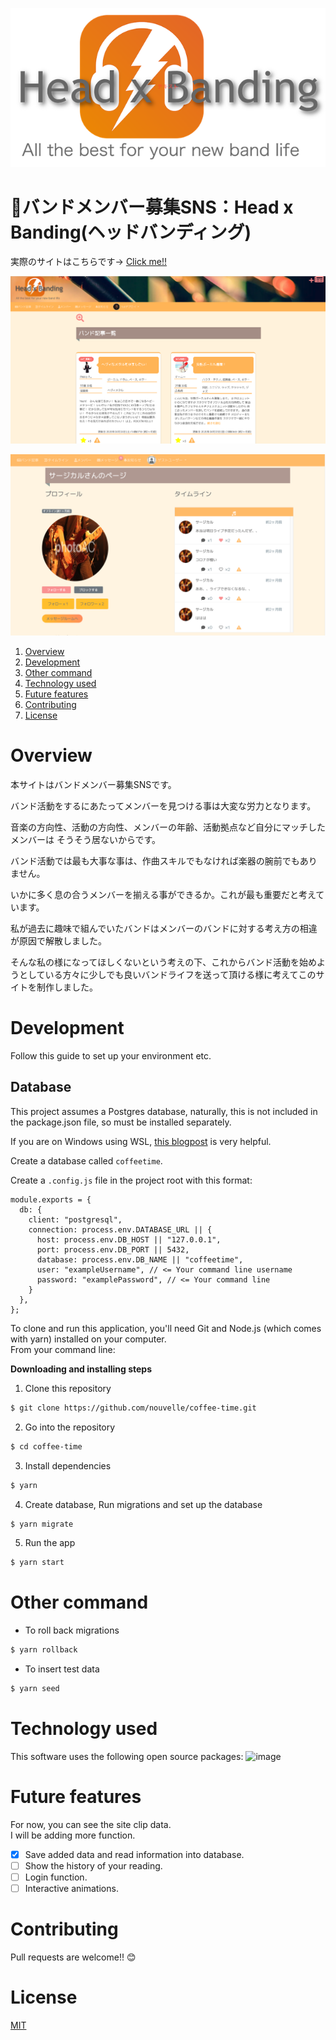 ![logo](https://github.com/endoumame0521/HeadBanding/blob/images/logo.png)
# :newspaper:バンドメンバー募集SNS：Head x Banding(ヘッドバンディング)

実際のサイトはこちらです→ [Click me!!](http://headbanding.org/)

![intro1](https://github.com/endoumame0521/HeadBanding/blob/images/introduction1.png)

![image](https://github.com/endoumame0521/HeadBanding/blob/images/introduction2.png)

1. [Overview](#overview)
1. [Development](#Development)
1. [Other command](#Other%20command)
1. [Technology used](#Technology%20used)
1. [Future features](#Future%20features)
1. [Contributing](#Contributing)
1. [License](#License)

# Overview

本サイトはバンドメンバー募集SNSです。

バンド活動をするにあたってメンバーを見つける事は大変な労力となります。

音楽の方向性、活動の方向性、メンバーの年齢、活動拠点など自分にマッチしたメンバーは
そうそう居ないからです。

バンド活動では最も大事な事は、作曲スキルでもなければ楽器の腕前でもありません。

いかに多く息の合うメンバーを揃える事ができるか。これが最も重要だと考えています。

私が過去に趣味で組んでいたバンドはメンバーのバンドに対する考え方の相違が原因で解散しました。

そんな私の様になってほしくないという考えの下、これからバンド活動を始めようとしている方々に少しでも良いバンドライフを送って頂ける様に考えてこのサイトを制作しました。

# Development

Follow this guide to set up your environment etc.

## Database

This project assumes a Postgres database, naturally, this is not included in the package.json file, so must be installed separately.

If you are on Windows using WSL, [this blogpost](https://medium.com/@harshityadav95/postgresql-in-windows-subsystem-for-linux-wsl-6dc751ac1ff3) is very helpful.

Create a database called `coffeetime`.

Create a `.config.js` file in the project root with this format:

```
module.exports = {
  db: {
    client: "postgresql",
    connection: process.env.DATABASE_URL || {
      host: process.env.DB_HOST || "127.0.0.1",
      port: process.env.DB_PORT || 5432,
      database: process.env.DB_NAME || "coffeetime",
      user: "exampleUsername", // <= Your command line username
      password: "examplePassword", // <= Your command line
    }
  },
};

```

To clone and run this application, you'll need Git and Node.js (which comes with yarn) installed on your computer.  
From your command line:

**Downloading and installing steps**

1. Clone this repository

```bash
$ git clone https://github.com/nouvelle/coffee-time.git
```

2. Go into the repository

```bash
$ cd coffee-time
```

3. Install dependencies

```bash
$ yarn
```

4. Create database, Run migrations and set up the database

```bash
$ yarn migrate
```

5. Run the app

```bash
$ yarn start
```

# Other command

- To roll back migrations

```bash
$ yarn rollback
```

- To insert test data

```bash
$ yarn seed
```

# Technology used

This software uses the following open source packages:
![image](https://github.com/nouvelle/coffee-time/blob/master/images/technology.png?raw=true)

# Future features

For now, you can see the site clip data.  
I will be adding more function.

- [x] Save added data and read information into database.
- [ ] Show the history of your reading.
- [ ] Login function.
- [ ] Interactive animations.

# Contributing

Pull requests are welcome!! 😊

# License

[MIT](https://choosealicense.com/licenses/mit/)
